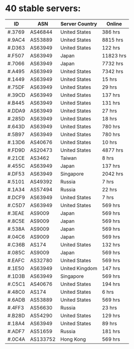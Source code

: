 # 40 stable servers:

| ID | ASN | Server Country | Online |
| ------ | ------ | ------ | ------ |
| #.3769 | AS46844 | United States | 386 hrs |
| #.9AC4 | AS53889 | United States | 8815 hrs |
| #.D363 | AS63949 | United States | 122 hrs |
| #.F507 | AS63949 | Japan | 11823 hrs |
| #.7066 | AS63949 | Japan | 7732 hrs |
| #.A495 | AS63949 | United States | 7342 hrs |
| #.1449 | AS63949 | United States | 15 hrs |
| #.75DF | AS63949 | United States | 29 hrs |
| #.39CD | AS63949 | United States | 137 hrs |
| #.B445 | AS63949 | United States | 131 hrs |
| #.DDA9 | AS63949 | United States | 27 hrs |
| #.285D | AS63949 | United States | 18 hrs |
| #.643D | AS63949 | United States | 780 hrs |
| #.5B97 | AS63949 | United States | 780 hrs |
| #.13D6 | AS40676 | United States | 10 hrs |
| #.FD9D | AS20473 | United States | 4877 hrs |
| #.21CE | AS3462 | Taiwan | 8 hrs |
| #.455C | AS63949 | Japan | 137 hrs |
| #.DF53 | AS63949 | Singapore | 2042 hrs |
| #.5101 | AS49392 | Russia | 7 hrs |
| #.1A34 | AS57494 | Russia | 22 hrs |
| #.DCF9 | AS63949 | United States | 7 hrs |
| #.C5D7 | AS63949 | United States | 569 hrs |
| #.3EAE | AS9009 | Japan | 569 hrs |
| #.8C5E | AS9009 | Japan | 569 hrs |
| #.538A | AS9009 | Japan | 569 hrs |
| #.04C6 | AS9009 | Japan | 569 hrs |
| #.C36B | AS174 | United States | 132 hrs |
| #.085C | AS9009 | Japan | 569 hrs |
| #.EAFC | AS32780 | United States | 569 hrs |
| #.1E50 | AS63949 | United Kingdom | 147 hrs |
| #.1D3B | AS63949 | Singapore | 569 hrs |
| #.C5C1 | AS40676 | United States | 194 hrs |
| #.48C0 | AS174 | United States | 6 hrs |
| #.6ADB | AS53889 | United States | 569 hrs |
| #.4FF3 | AS56630 | Russia | 23 hrs |
| #.B28D | AS54290 | United States | 129 hrs |
| #.18A4 | AS63949 | United States | 89 hrs |
| #.ADF7 | AS51659 | Russia | 181 hrs |
| #.0C4A | AS133752 | Hong Kong | 569 hrs |

